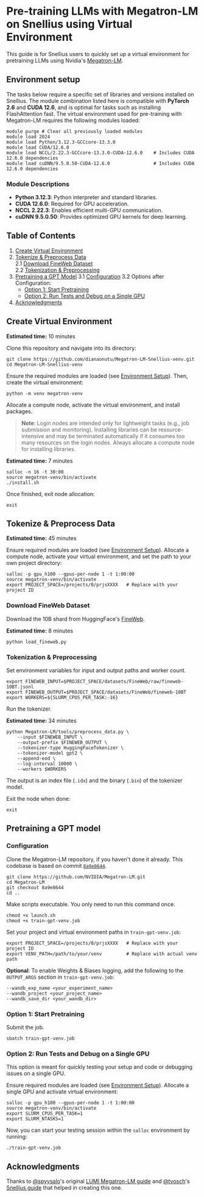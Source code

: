 # Pre-training LLMs with Megatron-LM on Snellius using Virtual Environment

This guide is for Snellius users to quickly set up a virtual environment for pretraining LLMs using Nvidia's [Megatron-LM](https://github.com/NVIDIA/Megatron-LM).

## Environment setup
The tasks below require a specific set of libraries and versions installed on Snellius. The module combination listed here is compatible
with **PyTorch 2.6** and **CUDA 12.6**, and is optimal for tasks such as installing FlashAttention fast. The virtual environment 
used for pre-training with Megatron-LM requires the following modules loaded:
```
module purge # Clear all previously loaded modules
module load 2024
module load Python/3.12.3-GCCcore-13.3.0
module load CUDA/12.6.0
module load NCCL/2.22.3-GCCcore-13.3.0-CUDA-12.6.0    # Includes CUDA 12.6.0 dependencies
module load cuDNN/9.5.0.50-CUDA-12.6.0                # Includes CUDA 12.6.0 dependencies
```
### Module Descriptions
- **Python 3.12.3**: Python interpreter and standard libraries.
- **CUDA 12.6.0**: Required for GPU acceleration.
- **NCCL 2.22.3**: Enables efficient multi-GPU communication.
- **cuDNN 9.5.0.50**: Provides optimized GPU kernels for deep learning.

## Table of Contents

1. [Create Virtual Environment](#create-virtual-environment)  
2. [Tokenize & Preprocess Data](#tokenize--preprocess-data)  
   2.1 [Download FineWeb Dataset](#download-fineweb-dataset)  
   2.2 [Tokenization & Preprocessing](#tokenization--preprocessing)  
3. [Pretraining a GPT Model](#pretraining-a-gpt-model)
   3.1 [Configuration](#configuration)
   3.2 Options after Configuration:
      - [Option 1: Start Pretraining](#option-1-start-pretraining)
      - [Option 2: Run Tests and Debug on a Single GPU](#option-2-run-tests-and-debug-on-a-single-gpu)
5. [Acknowledgments](#acknowledgments)

## Create Virtual Environment 
**Estimated time:** 10 minutes

Clone this repository and navigate into its directory:
```
git clone https://github.com/dianaonutu/Megatron-LM-Snellius-venv.git
cd Megatron-LM-Snellius-venv
```
Ensure the required modules are loaded (see [Environment Setup](#environment-setup)). Then, create the virtual environment:
```
python -m venv megatron-venv
```
Allocate a compute node, activate the virtual environment, and install packages.
> **Note**: Login nodes are intended only for lightweight tasks (e.g., job submission and monitoring). Installing libraries can be
resource-intensive and may be terminated automatically if it consumes too many resources on the login nodes. Always allocate
a compute node for installing libraries.
> 
**Estimated time:** 7 minutes
```
salloc -n 16 -t 30:00
source megatron-venv/bin/activate
./install.sh
```
Once finished, exit node allocation:
```
exit
```

## Tokenize & Preprocess Data
**Estimated time:** 45 minutes

Ensure required modules are loaded (see [Environment Setup](#environment-setup)). Allocate a compute node, activate your virtual environment, and set the path to your own project directory:
```
salloc -p gpu_h100 --gpus-per-node 1 -t 1:00:00
source megatron-venv/bin/activate
export PROJECT_SPACE=/projects/0/prjsXXXX   # Replace with your project ID
```

### Download FineWeb Dataset
Download the 10B shard from HuggingFace's
[FineWeb](https://huggingface.co/datasets/HuggingFaceFW/fineweb).

**Estimated time:** 8 minutes
```
python load_fineweb.py
```

### Tokenization & Preprocessing
Set environment variables for input and output paths and worker count.
```
export FINEWEB_INPUT=$PROJECT_SPACE/datasets/FineWeb/raw/fineweb-10BT.jsonl
export FINEWEB_OUTPUT=$PROJECT_SPACE/datasets/FineWeb/fineweb-10BT
export WORKERS=${SLURM_CPUS_PER_TASK:-16}
```
Run the tokenizer. 

**Estimated time:** 34 minutes
```
python Megatron-LM/tools/preprocess_data.py \
    --input $FINEWEB_INPUT \
    --output-prefix $FINEWEB_OUTPUT \
    --tokenizer-type HuggingFaceTokenizer \
    --tokenizer-model gpt2 \
    --append-eod \
    --log-interval 10000 \
    --workers $WORKERS
```

The output is an index file (`.idx`) and the binary (`.bin`) of the tokenizer model.

Exit the node when done: 

```
exit
```

## Pretraining a GPT model
### Configuration
Clone the Megatron-LM repository, if you haven't done it already. This codebase is based on commit [`8a9e8644`](https://github.com/NVIDIA/Megatron-LM/commit/8a9e8644).
```
git clone https://github.com/NVIDIA/Megatron-LM.git
cd Megatron-LM
git checkout 8a9e8644
cd ..
```
Make scripts executable. You only need to run this command once.
```
chmod +x launch.sh
chmod +x train-gpt-venv.job
```
Set your project and virtual environment paths in `train-gpt-venv.job`:
```
export PROJECT_SPACE=/projects/0/prjsXXXX   # Replace with your project ID
export VENV_PATH=/path/to/your/venv         # Replace with actual venv path
```
**Optional**: To enable Weights & Biases logging, add the following to the `OUTPUT_ARGS` section in `train-gpt-venv.job`:
```
--wandb_exp_name <your_experiment_name>
--wandb_project <your_project_name>
--wandb_save_dir <your_wandb_dir>
```

### Option 1: Start Pretraining
Submit the job.
```
sbatch train-gpt-venv.job
```

### Option 2: Run Tests and Debug on a Single GPU
This option is meant for quickly testing your setup and code or debugging issues on a single GPU.

Ensure required modules are loaded (see [Environment Setup](#environment-setup)). Allocate a single GPU and activate virtual environment:
```
salloc -p gpu_h100 --gpus-per-node 1 -t 1:00:00
source megatron-venv/bin/activate
export SLURM_CPUS_PER_TASK=1
export SLURM_NTASKS=1
```
Now, you can start your testing session within the `salloc` environment by running:
```
./train-gpt-venv.job
```

## Acknowledgments
Thanks to [@spyysalo](https://github.com/spyysalo)'s original [LUMI Megatron-LM guide](https://github.com/spyysalo/lumi-fineweb-replication) and [@tvosch](https://github.com/tvosch)'s [Snellius guide](https://github.com/SURF-ML/Megatron-LM-Snellius) that helped in creating this one. 
